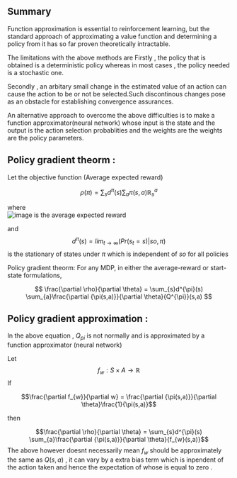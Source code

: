 ## Summary 

Function approximation is essential to reinforcement learning, but
the standard approach of approximating a value function and determining
a policy from it has so far proven theoretically intractable.

The limitations with the above methods are
Firstly , the policy that is obtained is a deterministic policy whereas in most cases , the policy needed is a stochastic one.

Secondly , an arbitary small change in the estimated value of an action can cause the action to be or not be selected.Such discontinous changes pose as an obstacle  for establishing convergence assurances.

An alternative approach to overcome the above difficulties is to make a function approximator(neural network) whose input is the state and the output is the action selection probablities and the weights are the weights are the policy parameters.

## Policy gradient theorm :

Let the objective function (Average expected reward)

$$	\rho(\pi) =  \sum _{s}{d^\pi}(s)\sum_{a}{\pi}(s,a)\mathbb{R}^a_s $$

where  
![image](https://user-images.githubusercontent.com/95526559/230740766-cc4b4b54-9826-4c53-a454-395b9c41e4ad.png)
is the average expected reward 

and 
 $$d^\pi(s) = lim_{t\to\infty}(Pr(s_t = s)|so,\pi)$$
is the stationary of states under $\pi$ which is independent of $so$ for all policies

Policy gradient theorm:
For any MDP, in either the average-reward or
start-state formulations,
 
$$ \frac{\partial \rho}{\partial \theta} = \sum_{s}d^{\pi}(s) \sum_{a}\frac{\partial {\pi(s,a)}}{\partial \theta}{Q^{\pi}}(s,a) $$
 
## Policy gradient approximation :

In the above equation , $Q_{pi}$ is not normally and is approximated by a function approximator (neural network) 


Let
$$f_{w}: S \times A \to \mathbb{R}$$
If  

$$\frac{\partial f_{w}}{\partial w} = \frac{\partial {\pi(s,a)}}{\partial \theta}\frac{1}{\pi(s,a)}$$

then 

 $$\frac{\partial \rho}{\partial \theta} = \sum_{s}d^{\pi}(s) \sum_{a}\frac{\partial {\pi(s,a)}}{\partial \theta}{f_{w}(s,a)}$$
The above however doesnt necessarily mean ${f}_{w}$ should be approximately the same as $Q(s,a)$ , it can vary by a extra bias term which is inpendent of the action taken and hence the expectation of whose is equal to zero .
